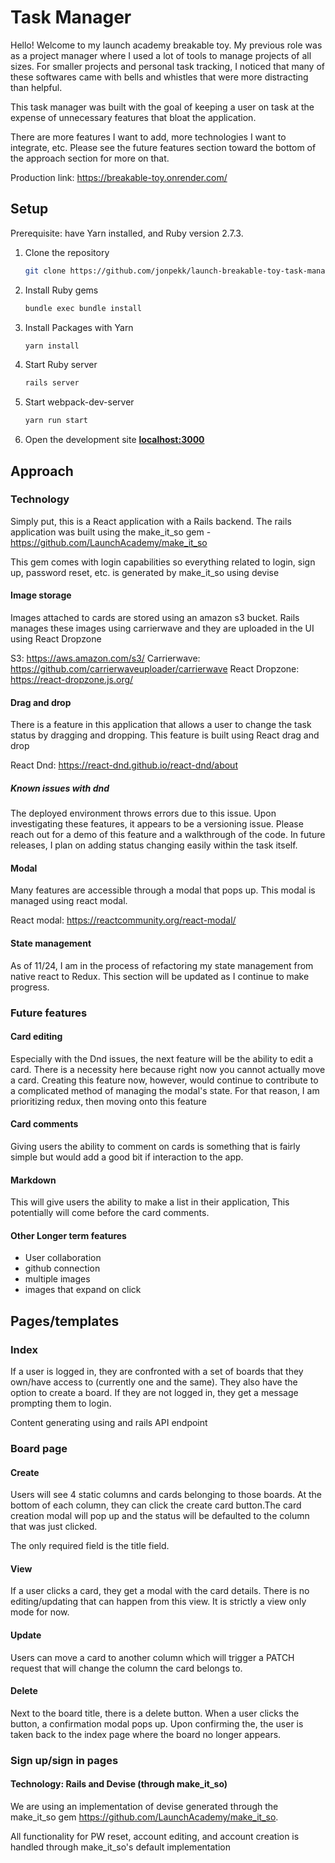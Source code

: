 # Task Manager
Hello! Welcome to my launch academy breakable toy. My previous role was as a project manager where I used a lot of tools to manage projects of all sizes. For smaller projects and personal task tracking, I noticed that many of these softwares came with bells and whistles that were more distracting than helpful. 

This task manager was built with the goal of keeping a user on task at the expense of unnecessary features that bloat the application. 

There are more features I want to add, more technologies I want to integrate, etc. Please see the future features section toward the bottom of the approach section for more on that. 

Production link: https://breakable-toy.onrender.com/ 

## Setup
Prerequisite: have Yarn installed, and Ruby version 2.7.3.

1. Clone the repository

    ```sh
    git clone https://github.com/jonpekk/launch-breakable-toy-task-manager.git
    ```


2. Install Ruby gems
    ```sh
    bundle exec bundle install
    ```

3. Install Packages with Yarn
    ```sh
    yarn install
    ```

4. Start Ruby server
    ```sh
    rails server
    ```

5. Start webpack-dev-server
    ```sh
    yarn run start
    ```

6. Open the development site **[localhost:3000](http://localhost:3000)**
## Approach
### Technology
Simply put, this is a React application with a Rails backend. The rails application was built using the make_it_so gem - https://github.com/LaunchAcademy/make_it_so 

This gem comes with login capabilities so everything related to login, sign up, password reset, etc. is generated by make_it_so using devise

#### Image storage
Images attached to cards are stored using an amazon s3 bucket. Rails manages these images using carrierwave and they are uploaded in the UI using React Dropzone

S3: https://aws.amazon.com/s3/
Carrierwave: https://github.com/carrierwaveuploader/carrierwave 
React Dropzone: https://react-dropzone.js.org/ 

#### Drag and drop
There is a feature in this application that allows a user to change the task status by dragging and dropping. This feature is built using React drag and drop

React Dnd: https://react-dnd.github.io/react-dnd/about

##### Known issues with dnd
The deployed environment throws errors due to this issue. Upon investigating these features, it appears to be a versioning issue. Please reach out for a demo of this feature and a walkthrough of the code. In future releases, I plan on adding status changing easily within the task itself. 

#### Modal
Many features are accessible through a modal that pops up. This modal is managed using react modal.

React modal: https://reactcommunity.org/react-modal/ 

#### State management
As of 11/24, I am in the process of refactoring my state management from native react to Redux. This section will be updated as I continue to make progress.

### Future features
#### Card editing
Especially with the Dnd issues, the next feature will be the ability to edit a card. There is a necessity here because right now you cannot actually move a card. Creating this feature now, however, would continue to contribute to a complicated method of managing the modal's state. For that reason, I am prioritizing redux, then moving onto this feature

#### Card comments
Giving users the ability to comment on cards is something that is fairly simple but would add a good bit if interaction to the app.

#### Markdown
This will give users the ability to make a list in their application, This potentially will come before the card comments.

#### Other Longer term features
- User collaboration
- github connection
- multiple images
- images that expand on click

## Pages/templates

### Index
If a user is logged in, they are confronted with a set of boards that they own/have access to (currently one and the same). They also have the option to create a board. If they are not logged in, they get a message prompting them to login.

Content generating using and rails API endpoint

### Board page
#### Create
Users will see 4 static columns and cards belonging to those boards. At the bottom of each column, they can click the create card button.The card creation modal will pop up and the status will be defaulted to the column that was just clicked. 

The only required field is the title field. 

#### View
If a user clicks a card, they get a modal with the card details. There is no editing/updating that can happen from this view. It is strictly a view only mode for now. 

#### Update
Users can move a card to another column which will trigger a PATCH request that will change the column the card belongs to.

#### Delete
Next to the board title, there is a delete button. When a user clicks the button, a confirmation modal pops up. Upon confirming the, the user is taken back to the index page where the board no longer appears.

### Sign up/sign in pages
#### Technology: Rails and Devise (through make_it_so)
We are using an implementation of devise generated through the make_it_so gem https://github.com/LaunchAcademy/make_it_so. 

All functionality for PW reset, account editing, and account creation is handled through make_it_so's default implementation
